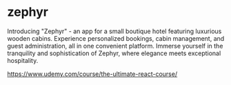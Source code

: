 # zephyr
Introducing "Zephyr" - an app for a small boutique hotel featuring luxurious wooden cabins. Experience personalized bookings, cabin management, and guest administration, all in one convenient platform. Immerse yourself in the tranquility and sophistication of Zephyr, where elegance meets exceptional hospitality.

https://www.udemy.com/course/the-ultimate-react-course/
